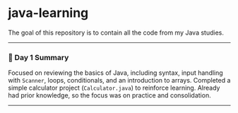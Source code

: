 # java-learning
The goal of this repository is to contain all the code from my Java studies.

---

### 📘 Day 1 Summary

Focused on reviewing the basics of Java, including syntax, input handling with `Scanner`, loops, conditionals, and an introduction to arrays. Completed a simple calculator project (`Calculator.java`) to reinforce learning. Already had prior knowledge, so the focus was on practice and consolidation.

---
